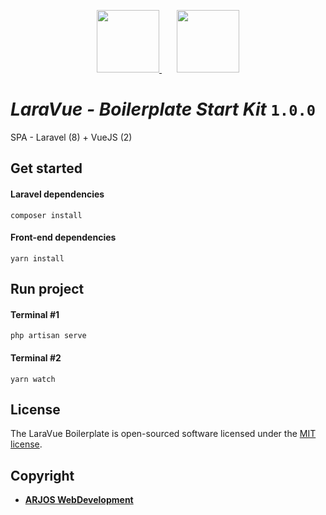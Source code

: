 <p align="center">
<a href="https://laravel.com" target="_blank">
<img src="https://upload.wikimedia.org/wikipedia/commons/thumb/9/9a/Laravel.svg/738px-Laravel.svg.png" width="100">
</a>
<img width="20"></img>
<a href="https://laravel.com" target="_blank">
<img src="https://upload.wikimedia.org/wikipedia/commons/thumb/9/95/Vue.js_Logo_2.svg/694px-Vue.js_Logo_2.svg.png" width="100">
</a>
</p>

# _LaraVue - Boilerplate Start Kit_ `1.0.0`

SPA - Laravel (8) + VueJS (2)

## Get started

#### Laravel dependencies
```
composer install
```

#### Front-end dependencies
```
yarn install
```

## Run project

#### Terminal #1
```
php artisan serve
```
#### Terminal #2
```
yarn watch
```

## License

The LaraVue Boilerplate is open-sourced software licensed under the [MIT license](https://opensource.org/licenses/MIT).


## Copyright

- **[ARJOS WebDevelopment](https://arjos.com.br/)**
